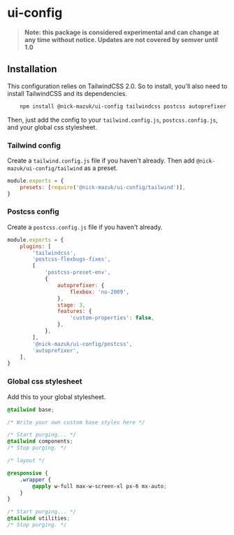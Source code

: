 # ui-config

> **Note: this package is considered experimental and can change at any time without notice. Updates are not covered by semver until 1.0**

## Installation

This configuration relies on TailwindCSS 2.0. So to install, you'll also need to install TailwindCSS and its dependencies.

```bash
    npm install @nick-mazuk/ui-config tailwindcss postcss autoprefixer
```

Then, just add the config to your `tailwind.config.js`, `postcss.config.js`, and your global css stylesheet.

### Tailwind config

Create a `tailwind.config.js` file if you haven't already. Then add `@nick-mazuk/ui-config/tailwind` as a preset.

```js
module.exports = {
    presets: [require('@nick-mazuk/ui-config/tailwind')],
}
```

### Postcss config

Create a `postcss.config.js` file if you haven't already.

```js
module.exports = {
    plugins: [
        'tailwindcss',
        'postcss-flexbugs-fixes',
        [
            'postcss-preset-env',
            {
                autoprefixer: {
                    flexbox: 'no-2009',
                },
                stage: 3,
                features: {
                    'custom-properties': false,
                },
            },
        ],
        '@nick-mazuk/ui-config/postcss',
        'autoprefixer',
    ],
}
```

### Global css stylesheet

Add this to your global stylesheet.

```css
@tailwind base;

/* Write your own custom base styles here */

/* Start purging... */
@tailwind components;
/* Stop purging. */

/* layout */

@responsive {
    .wrapper {
        @apply w-full max-w-screen-xl px-6 mx-auto;
    }
}

/* Start purging... */
@tailwind utilities;
/* Stop purging. */
```
